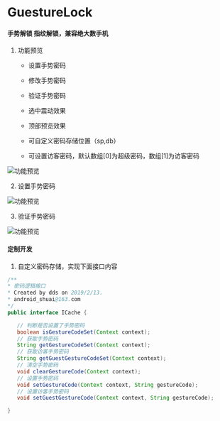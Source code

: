 # GuestureLock
#### 手势解锁 指纹解锁，兼容绝大数手机

1. 功能预览

   * 设置手势密码

   * 修改手势密码
   * 验证手势密码
   * 选中震动效果
   * 顶部预览效果
   * 可自定义密码存储位置（sp,db）
   * 可设置访客密码，默认数组[0]为超级密码，数组[1]为访客密码

![功能预览](https://github.com/ddssingsong/GuestureLock/blob/master/image/image1.jpg)

2. 设置手势密码

![功能预览](https://github.com/ddssingsong/GuestureLock/blob/master/image/test1.jpg)

3. 验证手势密码

![功能预览](https://github.com/ddssingsong/GuestureLock/blob/master/image/test2.jpg)

#### 定制开发

1. 自定义密码存储，实现下面接口内容

 ```java
/**
 * 密码逻辑接口
 * Created by dds on 2019/2/13.
 * android_shuai@163.com
 */
public interface ICache {

    // 判断是否设置了手势密码
    boolean isGestureCodeSet(Context context);
    // 获取手势密码
    String getGestureCodeSet(Context context);
    // 获取访客手势密码
    String getGuestGestureCodeSet(Context context);
    // 清空手势密码
    void clearGestureCode(Context context);
    // 设置手势密码
    void setGestureCode(Context context, String gestureCode);
    // 设置访客手势密码
    void setGuestGestureCode(Context context, String gestureCode);

}

 ```

